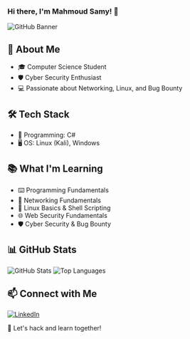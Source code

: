 ### Hi there, I'm Mahmoud Samy! 👋

![GitHub Banner](https://camo.githubusercontent.com/5f19f0b91e44f40128c1a91218ed67d61c94bd9f7a96a57d5a1b2b77da9d60a7/68747470733a2f2f6b616c797473746174696f6e2e636f6d2f7374617469632f696d616765732f706f7374732f6d61696e2f646576656c6f7065722e676966)

## 🚀 About Me
- 🎓 Computer Science Student
- 🛡️ Cyber Security Enthusiast
- 💻 Passionate about Networking, Linux, and Bug Bounty

## 🛠️ Tech Stack
- 🔹 Programming: C#
- 🖥️ OS: Linux (Kali), Windows

## 📚 What I'm Learning
- ⌨️ Programming Fundamentals
- 📡 Networking Fundamentals
- 🐧 Linux Basics & Shell Scripting
- 🌐 Web Security Fundamentals
- 🛡️ Cyber Security & Bug Bounty

## 📊 GitHub Stats
![GitHub Stats](https://github-readme-stats.vercel.app/api?username=Mahmoud-sami0&show_icons=true&theme=radical)
![Top Languages](https://github-readme-stats.vercel.app/api/top-langs/?username=Mahmoud-sami0&layout=compact&theme=radical)

## 📫 Connect with Me
[![LinkedIn](https://img.shields.io/badge/LinkedIn-Connect-blue?style=for-the-badge&logo=linkedin)](https://www.linkedin.com/in/mahmoud-samy-1bb69b327)

🚀 Let's hack and learn together!
